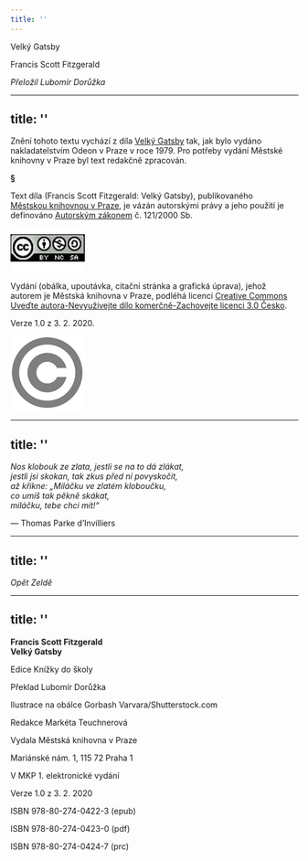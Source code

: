 ```yaml
---
title: ''
---
```


Velký Gatsby

Francis Scott Fitzgerald

_Přeložil Lubomír Dorůžka_


---
title: ''
---

Znění tohoto textu vychází z díla [Velký Gatsby](https://search.mlp.cz/cz/titul/velky-gatsby-posledni-magnat/138432/) tak, jak bylo vydáno nakladatelstvím Odeon v Praze v roce 1979. Pro potřeby vydání Městské knihovny v Praze byl text redakčně zpracován.

**§**

Text díla (Francis Scott Fitzgerald: Velký Gatsby), publikovaného [Městskou knihovnou v Praze](https://www.mlp.cz/cz/), je vázán autorskými právy a jeho použití je definováno [Autorským zákonem](https://www.mkcr.cz/predpisy-zakonu-709.html) č. 121/2000 Sb.

[![image001.jpg](./resources/image001_fmt.png)](https://creativecommons.org/licenses/by-nc-sa/3.0/cz/)

Vydání (obálka, upoutávka, citační stránka a grafická úprava), jehož autorem je Městská knihovna v Praze, podléhá licenci [Creative Commons Uveďte autora-Nevyužívejte dílo komerčně-Zachovejte licenci 3.0 Česko](https://creativecommons.org/licenses/by-nc-sa/3.0/cz/).

Verze 1.0 z 3. 2. 2020.

  

![image002.jpg](./resources/image002_fmt.png)


---
title: ''
---

_Nos klobouk ze zlata, jestli se na to dá zlákat,  
jestli jsi skokan, tak zkus před ní povyskočit,  
až křikne: „Miláčku ve zlatém kloboučku,  
co umíš tak pěkně skákat,  
miláčku, tebe chci mít!“_

— Thomas Parke d’Invilliers


---
title: ''
---

_Opět Zeldě_


---
title: ''
---

**Francis Scott Fitzgerald  
Velký Gatsby**

  

Edice Knížky do školy

Překlad Lubomír Dorůžka

Ilustrace na obálce Gorbash Varvara/Shutterstock.com

Redakce Markéta Teuchnerová

  

Vydala Městská knihovna v Praze

Mariánské nám. 1, 115 72 Praha 1

  

V MKP 1. elektronické vydání

Verze 1.0 z 3. 2. 2020

  

ISBN 978-80-274-0422-3 (epub)

ISBN 978-80-274-0423-0 (pdf)

ISBN 978-80-274-0424-7 (prc)

